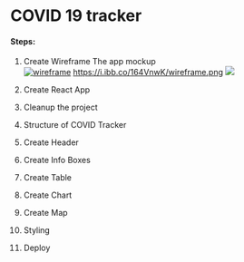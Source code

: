 # COVID 19 tracker

#### Steps:

1. Create Wireframe
   The app mockup
   <br>
   <a href="https://ibb.co/DpjXbSk"><img src="https://i.ibb.co/164VnwK/wireframe.png" alt="wireframe" border="0"></a>
   https://i.ibb.co/164VnwK/wireframe.png
   ![](https://i.ibb.co/164VnwK/wireframe.png)

2. Create React App
3. Cleanup the project
4. Structure of COVID Tracker
5. Create Header
6. Create Info Boxes
7. Create Table
8. Create Chart
9. Create Map
10. Styling
11. Deploy
